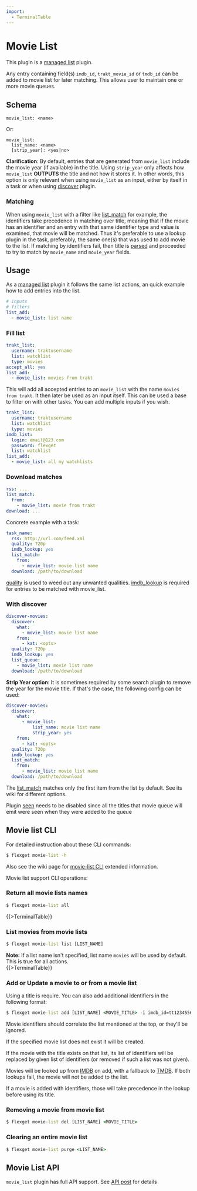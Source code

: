 ```yaml
---
import:
  - TerminalTable
---
```

# Movie List
This plugin is a [managed list](/Plugins/List/) plugin.

Any entry containing field(s) `imdb_id`, `trakt_movie_id` or `tmdb_id` can be added to movie list for later matching. This allows user to maintain one or more movie queues.

## Schema

```text
movie_list: <name>
```

Or:

```text
movie_list: 
  list_name: <name>
  [strip_year]: <yes|no>
```

**Clarification**: By default, entries that are generated from `movie_list` include the movie year (if available) in the title. Using `strip_year` only affects how `movie_list` **OUTPUTS** the title and not how it stores it. In other words, this option is only relevant when using `movie_list` as an input, either by itself in a task or when using [discover](/Plugins/discover) plugin.

### Matching
When using `movie_list` with a filter like [list_match](/Plugins/List/list_match) for example, the identifiers take precedence in matching over title, meaning that if the movie has an identifier and an entry with that same identifier type and value is examined, that movie will be matched. Thus it's preferable to use a lookup plugin in the task, preferably, the same one(s) that was used to add movie to the list.
If matching by identifiers fail, then title is [parsed](/Plugins/parsing) and proceeded to try to match by `movie_name` and `movie_year` fields.

## Usage
As a [managed list](/Plugins/List) plugin it follows the same list actions, an quick example how to add entries into the list.

```yaml
# inputs
# filters
list_add: 
  - movie_list: list name
```

### Fill list
```yaml
trakt_list:
  username: traktusername
  list: watchlist
  type: movies 
accept_all: yes
list_add:
  - movie_list: movies from trakt
```

This will add all accepted entries to an `movie_list` with the name `movies from trakt`. It then later be used as an input itself. This can be used a base to filter on with other tasks. You can add multiple inputs if you wish.

```yaml
trakt_list:
  username: traktusername
  list: watchlist
  type: movies 
imdb_list:
  login: email@123.com
  password: flexget
  list: watchlist
list_add:
  - movie_list: all my watchlists
```

### Download matches
```yaml
rss: ...
list_match:
  from:
    - movie_list: movie from trakt
download: ...
```

Concrete example with a task:

```yaml
task_name:
  rss: http://url.com/feed.xml
  quality: 720p
  imdb_lookup: yes
  list_match:
    from:
      - movie_list: movie list name
  download: /path/to/download
```

[quality](/Plugins/quality) is used to weed out any unwanted qualities. [imdb_lookup](/Plugins/imdb_lookup) is required for entries to be matched with movie_list.

### With discover
```yaml
discover-movies:
  discover:
    what:
      - movie_list: movie list name
    from:
      - kat: <opts>
  quality: 720p
  imdb_lookup: yes
  list_queue:
    - movie_list: movie list name
  download: /path/to/download
```

**Strip Year option**: It is sometimes required by some search plugin to remove the year for the movie title. If that's the case, the following config can be used:

```yaml
discover-movies:
  discover:
    what:
      - movie_list: 
          list_name: movie list name
          strip_year: yes
    from:
      - kat: <opts>
  quality: 720p
  imdb_lookup: yes
  list_match:
    from:
      - movie_list: movie list name
  download: /path/to/download
```

The [list_match](/Plugins/List/list_match) matches only the first item from the list by default. See its wiki for different options.

Plugin [seen](/Plugins/seen) needs to be disabled since all the titles that movie queue will emit were seen when they were added to the queue

## Movie list CLI
For detailed instruction about these CLI commands:

```cmd
$ flexget movie-list -h
```
Also see the wiki page for [movie-list CLI](/CLI/movie-list) extended information.

Movie list support CLI operations:

### Return all movie lists names
```cmd
$ flexget movie-list all
```
{{>TerminalTable}}

### List movies from movie lists
```cmd
$ flexget movie-list list [LIST_NAME]
```

**Note:** If a list name isn't specified, list name `movies` will be used by default. This is true for all actions.
<br>{{>TerminalTable}}

### Add or Update a movie to or from a movie list
Using a title is require. You can also add additional identifiers in the following format:

```cmd
$ flexget movie-list add [LIST_NAME] <MOVIE_TITLE> -i imdb_id=tt1234556 tmdb_id=1234
```

Movie identifiers should correlate the list mentioned at the top, or they'll be ignored.

If the specified movie list does not exist it will be created.

If the movie with the title exists on that list, its list of identifiers will be replaced by given list of identifiers (or removed if such a list was not given).

Movies will be looked up from [IMDB](http://www.imdb.com) on add, with a fallback to [TMDB](http://www.tmdb.com). If both lookups fail, the movie will not be added to the list.

If a movie is added with identifiers, those will take precedence in the lookup before using its title.

### Removing a movie from movie list
```cmd
$ flexget movie-list del [LIST_NAME] <MOVIE_TITLE>
```

### Clearing an entire movie list
```cmd
$ flexget movie-list purge <LIST_NAME>
```


## Movie List API
`movie_list` plugin has full API support. See [API post](http://discuss.flexget.com/t/flexget-rest-api/) for details